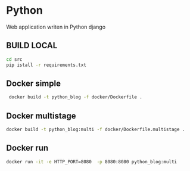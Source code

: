 # Python

Web application writen in Python django

## BUILD LOCAL

```bash
cd src
pip istall -r requirements.txt
```

## Docker simple

```bash
 docker build -t python_blog -f docker/Dockerfile .
```

## Docker multistage

```bash
docker build -t python_blog:multi -f docker/Dockerfile.multistage .
```

## Docker run

```bash
docker run -it -e HTTP_PORT=8080  -p 8080:8080 python_blog:multi
```
